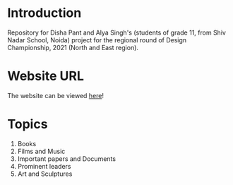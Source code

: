 # Introduction

Repository for Disha Pant and Alya Singh's (students of grade 11, from Shiv Nadar School, Noida) project for the regional round of Design Championship, 2021 (North and East region).  

# Website URL
The website can be viewed [here](https://team-dial.github.io/WWII-Museum-Website/)!


# Topics
1. Books
2. Films and Music
3. Important papers and Documents
4. Prominent leaders
5. Art and Sculptures
